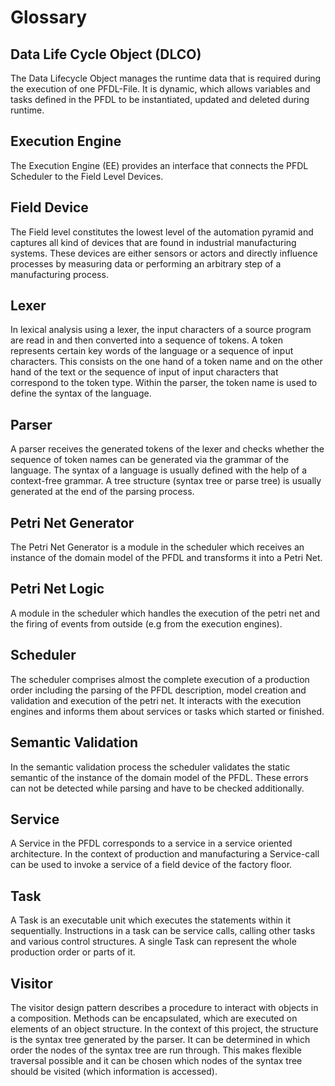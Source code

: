<!--
SPDX-FileCopyrightText: The PFDL Contributors
SPDX-License-Identifier: MIT
-->
# Glossary

## Data Life Cycle Object (DLCO)
The Data Lifecycle Object manages the runtime data that is required during the execution of one PFDL-File.
It is dynamic, which allows variables and tasks defined in the PFDL to be instantiated, updated and deleted during runtime. 

## Execution Engine
The Execution Engine (EE) provides an interface that connects the PFDL Scheduler to the Field Level Devices.

## Field Device
The Field level constitutes the lowest level of the automation pyramid and captures all kind of devices that are found in industrial manufacturing systems. 
These devices are either sensors or actors and directly influence processes by measuring data or performing an arbitrary step of a manufacturing process. 

## Lexer
In lexical analysis using a lexer, the input characters of a source program are read in and then converted into a sequence of tokens.
A token represents certain key words of the language or a sequence of input characters.
This consists on the one hand of a token name and on the other hand of the text or the sequence of input of input characters that correspond to the token type.
Within the parser, the token name is used to define the syntax of the language.

## Parser
A parser receives the generated tokens of the lexer and checks whether the sequence of token names can be generated via the grammar of the language.
The syntax of a language is usually defined with the help of a context-free grammar.
A tree structure (syntax tree or parse tree) is usually generated at the end of the parsing process.

## Petri Net Generator
The Petri Net Generator is a module in the scheduler which receives an instance of the domain model of the PFDL and transforms it into a Petri Net.

## Petri Net Logic
A module in the scheduler which handles the execution of the petri net and the firing of events from outside (e.g from the execution engines).

## Scheduler
The scheduler comprises almost the complete execution of a production order including the parsing of the PFDL description, model creation and validation and execution of the petri net.
It interacts with the execution engines and informs them about services or tasks which started or finished.

## Semantic Validation
In the semantic validation process the scheduler validates the static semantic of the instance of the domain model of the PFDL.
These errors can not be detected while parsing and have to be checked additionally.

## Service
A Service in the PFDL corresponds to a service in a service oriented architecture.
In the context of production and manufacturing a Service-call can be used to invoke a service of a field device of the factory floor.

## Task
A Task is an executable unit which executes the statements within it sequentially.
Instructions in a task can be service calls, calling other tasks and various control structures.
A single Task can represent the whole production order or parts of it.

## Visitor
The visitor design pattern describes a procedure to interact with objects in a composition.
Methods can be encapsulated, which are executed on elements of an object structure.
In the context of this project, the structure is the syntax tree generated by the parser.
It can be determined in which order the nodes of the syntax tree are run through.
This makes flexible traversal possible and it can be chosen which nodes of the syntax tree should be visited (which information is accessed).